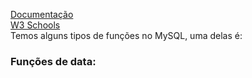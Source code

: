 [Documentação](https://www.w3schools.com/sql/)<br>
[W3 Schools](https://www.w3schools.com/sql/>)<br>
Temos alguns tipos de funções no MySQL, uma delas é:

### Funções de data:
